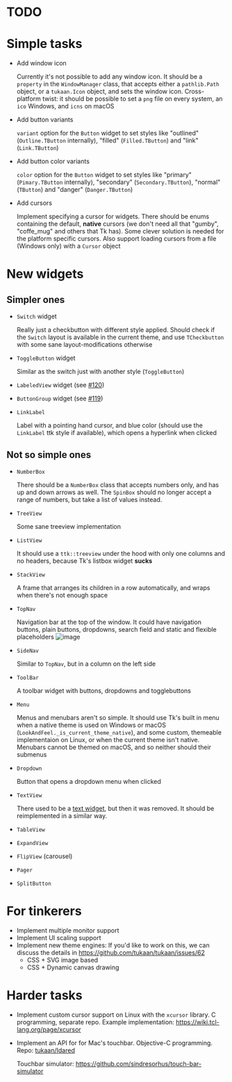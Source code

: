 # TODO

# Simple tasks
- Add window icon

  Currently it's not possible to add any window icon. It should be a `property` in the `WindowManager` class, that accepts either a `pathlib.Path` object, or a `tukaan.Icon` object, and sets the window icon. Cross-platform twist: it should be possible to set a `png` file on every system, an `ico` Windows, and `icns` on macOS
- Add button variants

  `variant` option for the `Button` widget to set styles like "outlined" (`Outline.TButton` internally), "filled" (`Filled.TButton`) and "link" (`Link.TButton`)
- Add button color variants

  `color` option for the `Button` widget to set styles like "primary" (`Pimary.TButton` internally), "secondary" (`Secondary.TButton`), "normal" (`TButton`) and "danger" (`Danger.TButton`)
- Add cursors

  Implement specifying a cursor for widgets. There should be enums containing the default, **native** cursors (we don't need all that "gumby", "coffe_mug" and others that Tk has). Some clever solution is needed for the platform specific cursors. Also support loading cursors from a file (Windows only) with a `Cursor` object

# New widgets

## Simpler ones
- `Switch` widget

  Really just a checkbutton with different style applied. Should check if the `Switch` layout is available in the current theme, and use `TCheckbutton` with some sane layout-modifications otherwise
- `ToggleButton` widget

  Similar as the switch just with another style (`ToggleButton`)
- `LabeledView` widget (see [#120](https://github.com/tukaan/tukaan/issues/120))
- `ButtonGroup` widget (see [#119](https://github.com/tukaan/tukaan/issues/119))
- `LinkLabel`

  Label with a pointing hand cursor, and blue color (should use the `LinkLabel` ttk style if available), which opens a hyperlink when clicked

## Not so simple ones
- `NumberBox`

  There should be a `NumberBox` class that accepts numbers only, and has up and down arrows as well.
  The `SpinBox` should no longer accept a range of numbers, but take a list of values instead.
- `TreeView`

  Some sane treeview implementation
- `ListView`

  It should use a `ttk::treeview` under the hood with only one columns and no headers, because Tk's listbox widget **sucks**
- `StackView`

  A frame that arranges its children in a row automatically, and wraps when there's not enough space
- `TopNav`

  Navigation bar at the top of the window. It could have navigation buttons, plain buttons, dropdowns, search field and static and flexible placeholders
  ![image](https://user-images.githubusercontent.com/77941087/209965672-d487d245-d555-4d92-8bd4-cb4ad4e5fcd2.png)

- `SideNav`

  Similar to `TopNav`, but in a column on the left side
- `ToolBar`

  A toolbar widget with buttons, dropdowns and togglebuttons
- `Menu`
  
  Menus and menubars aren't so simple. It should use Tk's built in menu when a native theme is used on Windows or macOS (`LookAndFeel._is_current_theme_native`), and some custom, themeable implementaion on Linux, or when the current theme isn't native. 
  Menubars cannot be themed on macOS, and so neither should their submenus
- `Dropdown`

  Button that opens a dropdown menu when clicked
- `TextView`
  
  There used to be a [text widget](https://github.com/tukaan/tukaan/blob/v0.0.1.dev1/tukaan/widgets/textbox.py), but then it was removed. It should be reimplemented in a similar way.
- `TableView`
- `ExpandView`
- `FlipView` (carousel)
- `Pager`
- `SplitButton`


# For tinkerers
- Implement multiple monitor support
- Implement UI scaling support
- Implement new theme engines:
  If you'd like to work on this, we can discuss the details in https://github.com/tukaan/tukaan/issues/62
  - CSS + SVG image based
  - CSS + Dynamic canvas drawing


# Harder tasks
- Implement custom cursor support on Linux with the `xcursor` library. C programming, separate repo. Example implementation: https://wiki.tcl-lang.org/page/xcursor
- Implement an API for for Mac's touchbar. Objective-C programming. Repo: [tukaan/Idared](https://github.com/tukaan/Idared)

  Touchbar simulator: https://github.com/sindresorhus/touch-bar-simulator
